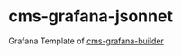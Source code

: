 # cms-grafana-jsonnet

Grafana Template of [cms-grafana-builder](https://github.com/sunny0826/cms-grafana-builder)